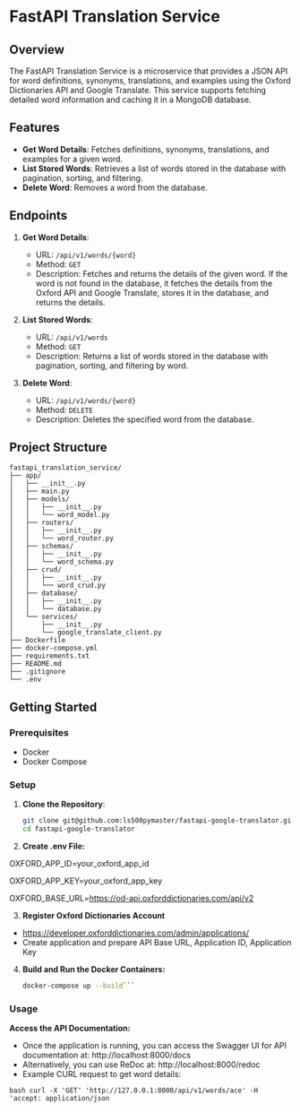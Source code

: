 # FastAPI Translation Service

## Overview

The FastAPI Translation Service is a microservice that provides a JSON API for word definitions, synonyms, translations, and examples using the Oxford Dictionaries API and Google Translate. This service supports fetching detailed word information and caching it in a MongoDB database.

## Features

- **Get Word Details**: Fetches definitions, synonyms, translations, and examples for a given word.
- **List Stored Words**: Retrieves a list of words stored in the database with pagination, sorting, and filtering.
- **Delete Word**: Removes a word from the database.

## Endpoints

1. **Get Word Details**:
   - URL: `/api/v1/words/{word}`
   - Method: `GET`
   - Description: Fetches and returns the details of the given word. If the word is not found in the database, it fetches the details from the Oxford API and Google Translate, stores it in the database, and returns the details.

2. **List Stored Words**:
   - URL: `/api/v1/words`
   - Method: `GET`
   - Description: Returns a list of words stored in the database with pagination, sorting, and filtering by word.

3. **Delete Word**:
   - URL: `/api/v1/words/{word}`
   - Method: `DELETE`
   - Description: Deletes the specified word from the database.

## Project Structure
```
fastapi_translation_service/
├── app/
│   ├── __init__.py
│   ├── main.py
│   ├── models/
│   │   ├── __init__.py
│   │   └── word_model.py
│   ├── routers/
│   │   ├── __init__.py
│   │   └── word_router.py
│   ├── schemas/
│   │   ├── __init__.py
│   │   └── word_schema.py
│   ├── crud/
│   │   ├── __init__.py
│   │   └── word_crud.py
│   ├── database/
│   │   ├── __init__.py
│   │   └── database.py
│   └── services/
│       ├── __init__.py
│       └── google_translate_client.py
├── Dockerfile
├── docker-compose.yml
├── requirements.txt
├── README.md
├── .gitignore
└── .env
```


## Getting Started

### Prerequisites

- Docker
- Docker Compose

### Setup
1. **Clone the Repository**:

   ```bash
   git clone git@github.com:ls500pymaster/fastapi-google-translator.git
   cd fastapi-google-translator
   
2. **Create .env File:**

OXFORD_APP_ID=your_oxford_app_id

OXFORD_APP_KEY=your_oxford_app_key

OXFORD_BASE_URL=https://od-api.oxforddictionaries.com/api/v2

3. **Register Oxford Dictionaries Account**

- https://developer.oxforddictionaries.com/admin/applications/
- Create application and prepare API Base URL, Application ID, Application Key


4. **Build and Run the Docker Containers:**

   ```bash
   docker-compose up --build```

### Usage
**Access the API Documentation:**

- Once the application is running, you can access the Swagger UI for API documentation at: http://localhost:8000/docs
- Alternatively, you can use ReDoc at: http://localhost:8000/redoc
- Example CURL request to get word details:

```bash curl -X 'GET' 'http://127.0.0.1:8000/api/v1/words/ace' -H 'accept: application/json```






